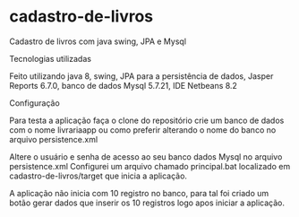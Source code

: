 # cadastro-de-livros
Cadastro de livros com java swing, JPA e Mysql

Tecnologias utilizadas

Feito utilizando java 8, swing, JPA para a persistência de dados, Jasper Reports 6.7.0, banco de dados Mysql 5.7.21, IDE Netbeans 8.2

Configuração

Para testa a aplicação faça o clone do repositório crie um banco de dados com o nome livrariaapp ou como preferir alterando o nome do banco no arquivo persistence.xml

Altere o usuário e senha de acesso ao seu banco dados Mysql no arquivo persistence.xml
Configurei um arquivo chamado principal.bat localizado em cadastro-de-livros/target que inicia a aplicação.

A aplicação não inicia com 10 registro no banco, para tal foi criado um botão gerar dados que inserir os 10 registros logo apos iniciar a aplicação.
